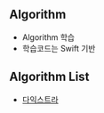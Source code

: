 ## Algorithm 
- Algorithm 학습 
- 학습코드는 Swift 기반

## Algorithm List

- [다익스트라](https://github.com/torch-ray/psalgorithm/tree/algorithm/algorithm/Dijkstra)
